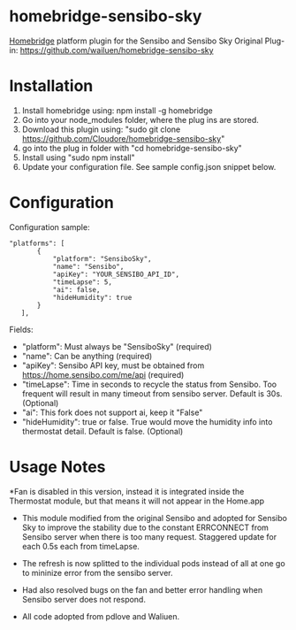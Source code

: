 # homebridge-sensibo-sky
[Homebridge](https://github.com/nfarina/homebridge) platform plugin for the Sensibo and Sensibo Sky
Original Plug-in: https://github.com/wailuen/homebridge-sensibo-sky

# Installation

1. Install homebridge using: npm install -g homebridge
2. Go into your node_modules folder, where the plug ins are stored.
3. Download this plugin using: "sudo git clone https://github.com/Cloudore/homebridge-sensibo-sky"
4. go into the plug in folder with "cd homebridge-sensibo-sky"
5. Install using "sudo npm install"
6. Update your configuration file. See sample config.json snippet below. 

# Configuration

Configuration sample:

 ```
"platforms": [
		{
			"platform": "SensiboSky",
			"name": "Sensibo",
			"apiKey": "YOUR_SENSIBO_API_ID",
			"timeLapse": 5,
			"ai": false,
			"hideHumidity": true			
		}
	],

```

Fields: 

* "platform": Must always be "SensiboSky" (required)
* "name": Can be anything (required)
* "apiKey": Sensibo API key, must be obtained from https://home.sensibo.com/me/api (required)
* "timeLapse": Time in seconds to recycle the status from Sensibo. Too frequent will result in many timeout from sensibo server. Default is 30s. (Optional)
* "ai": This fork does not support ai, keep it "False"
* "hideHumidity": true or false. True would move the humidity info into thermostat detail. Default is false. (Optional)

# Usage Notes

*Fan is disabled in this version, instead it is integrated inside the Thermostat module, but that means it will not appear in the Home.app
* This module modified from the original Sensibo and adopted for Sensibo Sky to improve the stability due 
to the constant ERRCONNECT from Sensibo server when there is too many request. Staggered update for each 0.5s each from timeLapse.
* The refresh is now splitted to the individual pods instead of all at one go to mininize error from the sensibo server.
* Had also resolved bugs on the fan and better error handling when Sensibo server does not respond. 


* All code adopted from pdlove and Waliuen.

